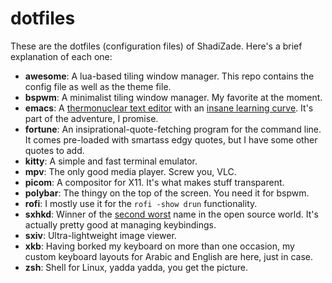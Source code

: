 # dotfiles
These are the dotfiles (configuration files) of ShadiZade.
Here's a brief explanation of each one:

- **awesome**: A lua-based tiling window manager. This repo contains the config file as well as the theme file.
- **bspwm**: A minimalist tiling window manager. My favorite at the moment.
- **emacs**: A [thermonuclear text editor](<https://inst.eecs.berkeley.edu/~cs61a/su10/resources/Carolen Notes/using_unix.html>) with an [insane learning curve](https://external-preview.redd.it/wEjRcWYAFCeUWUvDnmmM0hJ1MYgD2YvWLNHJTJip8xs.png?auto=webp&s=31c816e5c3f743922b6d457fbb521ef910e67c8a). It's part of the adventure, I promise.
- **fortune**: An insiprational-quote-fetching program for the command line. It comes pre-loaded with smartass edgy quotes, but I have some other quotes to add.
- **kitty**: A simple and fast terminal emulator.
- **mpv**: The only good media player. Screw you, VLC.
- **picom**: A compositor for X11. It's what makes stuff transparent. 
- **polybar**: The thingy on the top of the screen. You need it for bspwm.
- **rofi**: I mostly use it for the `rofi -show drun` functionality.
- **sxhkd**: Winner of the [second worst](https://github.com/ncmpcpp/ncmpcpp) name in the open source world. It's actually pretty good at managing keybindings.
- **sxiv**: Ultra-lightweight image viewer.
- **xkb**: Having borked my keyboard on more than one occasion, my custom keyboard layouts for Arabic and English are here, just in case.
- **zsh**: Shell for Linux, yadda yadda, you get the picture.

